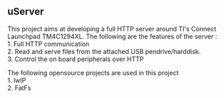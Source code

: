 uServer
-------

This project aims at developing a full HTTP server around TI's Connect Launchpad TM4C1294XL.
The following are the features of the server :
<br/>1. Full HTTP communication
<br/>2. Read and serve files from the attached USB pendrive/harddisk.
<br/>3. Control the on board peripherals over HTTP
	
The following opensource projects are used in this project
<br/>1. lwIP
<br/>2. FatFs
